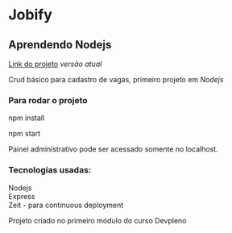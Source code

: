 # Jobify

## Aprendendo Nodejs

[Link do projeto](https://jobify-f89160wya.now.sh/) *versão atual*

Crud básico para cadastro de vagas, primeiro projeto em *Nodejs*

### Para rodar o projeto

npm install

npm start

Painel administrativo pode ser acessado somente no localhost.

### Tecnologias usadas:
Nodejs  
Express  
Zeit - para continuous deployment  


Projeto criado no primeiro módulo do curso Devpleno
